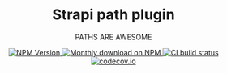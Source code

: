 <div align="center">
<h1>Strapi path plugin</h1>
	
<p style="margin-top: 0;">PATHS ARE AWESOME</p>
	
<p>
  <a href="https://www.npmjs.org/package/strapi-plugin-url-alias">
    <img src="https://img.shields.io/npm/v/strapi-plugin-url-alias/latest.svg" alt="NPM Version" />
  </a>
  <a href="https://www.npmjs.org/package/strapi-plugin-url-alias">
    <img src="https://img.shields.io/npm/dm/strapi-plugin-url-alias" alt="Monthly download on NPM" />
  </a>
  <a href="https://codecov.io/gh/boazpoolman/strapi-plugin-url-alias">
    <img src="https://img.shields.io/github/workflow/status/boazpoolman/strapi-plugin-url-alias/Tests/master" alt="CI build status" />
  </a>
  <a href="https://codecov.io/gh/boazpoolman/strapi-plugin-url-alias">
    <img src="https://codecov.io/gh/boazpoolman/strapi-plugin-url-alias/coverage.svg?branch=master" alt="codecov.io" />
  </a>
</p>
</div>
